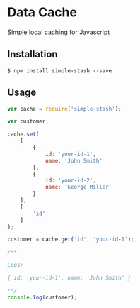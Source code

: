 # Data Cache

Simple local caching for Javascript

## Installation
```{r, engine='shell'}
$ npm install simple-stash --save
```

## Usage
```javascript
var cache = require('simple-stash');

var customer;

cache.set(
    [
        {
            id: 'your-id-1',
            name: 'John Smith'
        },
        {
            id: 'your-id-2',
            name: 'George Miller'
        }
    ],
    [ 
        'id'
    ]
);

customer = cache.get('id', 'your-id-1');

/**

Logs:

{ id: 'your-id-1', name: 'John Smith' }

**/
console.log(customer);
```
